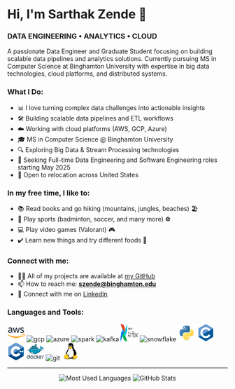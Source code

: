 # Hi, I'm Sarthak Zende 👋

### DATA ENGINEERING • ANALYTICS • CLOUD

A passionate Data Engineer and Graduate Student focusing on building scalable data pipelines and analytics solutions. Currently pursuing MS in Computer Science at Binghamton University with expertise in big data technologies, cloud platforms, and distributed systems.

### What I Do:
- 📊 I love turning complex data challenges into actionable insights
- 🛠️ Building scalable data pipelines and ETL workflows
- ☁️ Working with cloud platforms (AWS, GCP, Azure)
- 🎓 MS in Computer Science @ Binghamton University
- 🔍 Exploring Big Data & Stream Processing technologies 
- 🎯 Seeking Full-time Data Engineering and Software Engineering roles starting May 2025
- 💼 Open to relocation across United States

### In my free time, I like to:
- 📚 Read books and go hiking (mountains, jungles, beaches) 🏖️
- 🏸 Play sports (badminton, soccer, and many more) ⚽
- 💻 Play video games (Valorant) 🎮
- ✔️ Learn new things and try different foods 🍣

### Connect with me:
* 👨‍💻 All of my projects are available at [my GitHub](https://github.com/SarthakZende379)
* 📫 How to reach me: **szende@binghamton.edu**
* 🔗 Connect with me on [LinkedIn](https://www.linkedin.com/in/sarthakzende/)

### Languages and Tools:
<p align="left">
<!-- Cloud -->
<img src="https://raw.githubusercontent.com/devicons/devicon/master/icons/amazonwebservices/amazonwebservices-original-wordmark.svg" alt="aws" width="40" height="40"/>
<img src="https://www.vectorlogo.zone/logos/google_cloud/google_cloud-icon.svg" alt="gcp" width="40" height="40"/>
<img src="https://www.vectorlogo.zone/logos/microsoft_azure/microsoft_azure-icon.svg" alt="azure" width="40" height="40"/>

<!-- Data Tools -->
<img src="https://www.vectorlogo.zone/logos/apache_spark/apache_spark-icon.svg" alt="spark" width="40" height="40"/>
<img src="https://www.vectorlogo.zone/logos/apache_kafka/apache_kafka-icon.svg" alt="kafka" width="40" height="40"/>
<img src="https://github.com/apache/airflow/raw/19ebcac2395ef9a6b6ded3a2faa29dc960c1e635/docs/apache-airflow/img/logos/wordmark_1.png?raw=true" alt="airflow" width="40" height="40"/>
<img src="https://www.vectorlogo.zone/logos/snowflake/snowflake-icon.svg" alt="snowflake" width="40" height="40"/>

<!-- Programming Languages -->
<img src="https://raw.githubusercontent.com/devicons/devicon/master/icons/python/python-original.svg" alt="python" width="40" height="40"/>
<img src="https://raw.githubusercontent.com/devicons/devicon/master/icons/c/c-original.svg" alt="c" width="40" height="40"/>
<img src="https://raw.githubusercontent.com/devicons/devicon/master/icons/cplusplus/cplusplus-original.svg" alt="cplusplus" width="40" height="40"/>

<!-- DevOps Tools -->
<img src="https://raw.githubusercontent.com/devicons/devicon/master/icons/docker/docker-original-wordmark.svg" alt="docker" width="40" height="40"/>
<img src="https://www.vectorlogo.zone/logos/git-scm/git-scm-icon.svg" alt="git" width="40" height="40"/>
<img src="https://raw.githubusercontent.com/devicons/devicon/master/icons/linux/linux-original.svg" alt="linux" width="40" height="40"/>
</p>

---

<p align="center">
<img src="https://github-readme-stats.vercel.app/api/top-langs/?username=SarthakZende379&layout=compact&theme=dark" alt="Most Used Languages" />
<img src="https://github-readme-stats.vercel.app/api?username=SarthakZende379&show_icons=true&theme=dark" alt="GitHub Stats" />
</p>

